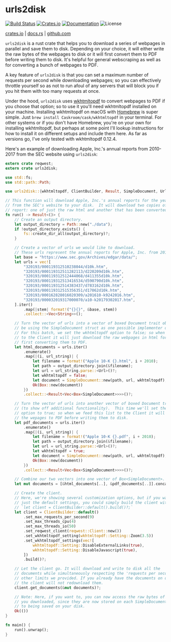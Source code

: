 # urls2disk

[![Build Status](https://travis-ci.org/bcmyers/urls2disk.svg?branch=master)](https://travis-ci.org/bcmyers/urls2disk)
[![Crates.io](https://img.shields.io/crates/v/urls2disk.svg)](https://crates.io/crates/urls2disk)
[![Documentation](https://docs.rs/urls2disk/badge.svg)](https://docs.rs/urls2disk/)
![License](https://img.shields.io/crates/l/urls2disk.svg)

[crates.io](https://crates.io/crates/urls2disk) |
[docs.rs](https://docs.rs/urls2disk) |
[github.com](https://github.com/bcmyers/urls2disk)

`urls2disk` is a rust crate that helps you to download a series of
webpages in parallel and save them to disk. Depending on your
choice, it will either write the raw bytes of the webpages to disk or it will
first convert them to PDF before writing them to disk. It's helpful for general
webscraping as well as for converting a bunch of webpages to PDF.

A key feature of `urls2disk` is that you can set a maximum
number of requests per second while downloading webpages; so you can effectively throttle
yourself so as not to run afoul of any servers that will block you if you
hit them with too many requests at once.

Under the hood, `urls2disk` uses [wkhtmltopdf](https://wkhtmltopdf.org/) to
convert webpages to PDF if you choose that option; so to use it you'll need
wkhtmltopdf installed on your machine. Installing wkhtmltopdf on macOS with
[Homebrew](https://brew.sh/) is super simple. Just `brew install Caskroom/cask/wkhtmltopdf`
in your terminal. For other systems or if you don't have Homebrew, you're on your own
for installing wkhtmltopdf, but perhaps at some point I'll lookup instructions for how to
install it on different setups and include them here. As far as versions go, I've only tested
with wkhtmltopdf 0.12.4.

Here's an example of downloading Apple, Inc.'s annual reports from 2010-2017
from the SEC website using `urls2disk`:

```rust
extern crate reqwest;
extern crate urls2disk;

use std::fs;
use std::path::Path;

use urls2disk::{wkhtmltopdf, ClientBuilder, Result, SimpleDocument, Url};

// This function will download Apple, Inc.'s annual reports for the years 2010 to 2017
// from the SEC's website to your disk.  It will download two copies of each annual
// report: one of just the raw html and another that has been converted to PDF.
fn run() -> Result<()> {
    // Create an output directory.
    let output_directory = Path::new("./data");
    if !output_directory.exists() {
        fs::create_dir_all(output_directory)?;
    }

    // Create a vector of urls we would like to download.
    // These urls represent the annual reports for Apple, Inc. from 2010 to 2017.
    let base = "https://www.sec.gov/Archives/edgar/data/";
    let urls = vec![
        "320193/000119312510238044/d10k.htm",
        "320193/000119312511282113/d220209d10k.htm",
        "320193/000119312512444068/d411355d10k.htm",
        "320193/000119312513416534/d590790d10k.htm",
        "320193/000119312514383437/d783162d10k.htm",
        "320193/000119312515356351/d17062d10k.htm",
        "320193/000162828016020309/a201610-k9242016.htm",
        "320193/000032019317000070/a10-k20179302017.htm",
    ].iter()
        .map(|stem| format!("{}{}", &base, stem))
        .collect::<Vec<String>>();

    // Turn the vector of urls into a vector of boxed Document trait objects (here we'll
    // be using the SimpleDocument struct as one possible implementer of the Document trait).
    // For this batch, we set the wkhtmltopdf option to false; so when we feed this list
    // to the Client it will just download the raw webpages in html format instead of
    // first converting them to PDF.
    let html_documents = urls.iter()
        .enumerate()
        .map(|(i, url_string)| {
            let filename = format!("Apple 10-K {}.html", i + 2010);
            let path = output_directory.join(&filename);
            let url = url_string.parse::<Url>()?;
            let wkhtmltopdf = false;
            let document = SimpleDocument::new(path, url, wkhtmltopdf);
            Ok(Box::new(document))
        })
        .collect::<Result<Vec<Box<SimpleDocument>>>>()?;

    // Turn the vector of urls into another vector of boxed Document trait objects
    // (to show off additional functionality).  This time we'll set the wkhtmltopdf
    // option to true; so when we feed this list to the Client it will first convert
    // the wepages to PDF before writing them to disk.
    let pdf_documents = urls.iter()
        .enumerate()
        .map(|(i, url_string)| {
            let filename = format!("Apple 10-K {}.pdf", i + 2010);
            let path = output_directory.join(&filename);
            let url = url_string.parse::<Url>()?;
            let wkhtmltopdf = true;
            let document = SimpleDocument::new(path, url, wkhtmltopdf);
            Ok(Box::new(document))
        })
        .collect::<Result<Vec<Box<SimpleDocument>>>>()?;

    // Combine our two vectors into one vector of Box<SimpleDocument>.
    let mut documents = [&html_documents[..], &pdf_documents[..]].concat();

    // Create the client.
    // Here, we're showing several customization options, but if you want to use
    // just the default settings, you could simply build the client with
    // `let client = ClientBuilder::default().build()?;`
    let client = ClientBuilder::default()
        .set_max_requests_per_second(9)
        .set_max_threads_cpu(4)
        .set_max_threads_io(50)
        .set_reqwest_client(reqwest::Client::new())
        .set_wkhtmltopdf_setting(wkhtmltopdf::Setting::Zoom(3.5))
        .set_wkhtmltopdf_settings(vec![
            wkhtmltopdf::Setting::DisableExternalLinks(true),
            wkhtmltopdf::Setting::DisableJavascript(true),
        ])
        .build()?;

    // Let the client go. It will download and write to disk all the
    // documents while simultaneously respecting the 'requests per second' and
    // other limits we provided. If you already have the documents on disk,
    // the client will not redownload them.
    client.get_documents(&mut documents)?;

    // Note: Here, if you want to, you can now access the raw bytes of all the urls
    // you downloaded, since they are now stored on each SimpleDocument in addition
    // to being saved on your disk.
    Ok(())
}

fn main() {
    run().unwrap();
}
```
